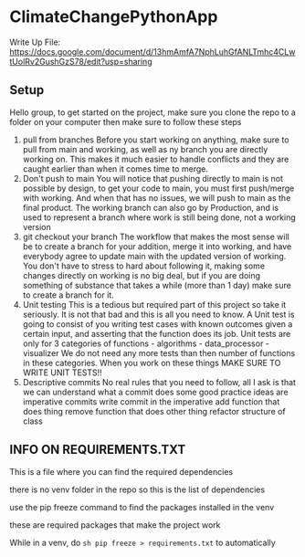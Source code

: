 # ClimateChangePythonApp

Write Up File: https://docs.google.com/document/d/13hmAmfA7NphLuhGfANLTmhc4CLwtUolRv2GushGzS78/edit?usp=sharing

## Setup

Hello group, to get started on the project, make sure you clone the repo to a folder on your computer
then make sure to follow these steps

1. pull from branches
        Before you start working on anything, make sure to pull from main and working, as well as ny branch you are directly working on.
        This makes it much easier to handle conflicts and they are caught earlier than when it comes time to merge.
2. Don't push to main
        You will notice that pushing directly to main is not possible by design, to get your code to main, you must first push/merge with working.
        And when that has no issues, we will push to main as the final product.
        The working branch can also go by Production, and is used to represent a branch where work is still being done, not a working version
3. git checkout your branch
        The workflow that makes the most sense will be to create a branch for your addition, merge it into working, and
        have everybody agree to update main with the updated version of working.
        You don't have to stress to hard about following it, making some changes directly on working is no big deal, but
        if you are doing something of substance that takes a while (more than 1 day) make sure to create a branch for it.
4. Unit testing
        This is a tedious but required part of this project so take it seriously.
        It is not that bad and this is all you need to know.
        A Unit test is going to consist of you writing test cases with known outcomes given a certain input, and asserting that the function does its job.
        Unit tests are only for 3 categories of functions
        - algorithms
        - data_processor
        - visualizer
        We do not need any more tests than then number of functions in these categories.
        When you work on these things MAKE SURE TO WRITE UNIT TESTS!!
5. Descriptive commits
        No real rules that you need to follow, all I ask is that we can understand what a commit does
        some good practice ideas are
        imperative commits
        write commit in the imperative
        add function that does thing
        remove function that does other thing
        refactor structure of class


## INFO ON REQUIREMENTS.TXT
This is a file where you can find the required dependencies

there is no venv folder in the repo so this is the list of dependencies

use the pip freeze command to find the packages installed in the venv

these are required packages that make the project work

While in a venv, do ```sh pip freeze > requirements.txt```
to automatically
